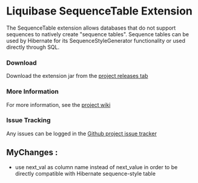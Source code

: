 Liquibase SequenceTable Extension
=======================

The SequenceTable extension allows databases that do not support sequences to natively create "sequence tables". Sequence tables can be used by Hibernate for its SequenceStyleGenerator functionality or used directly through SQL.

### Download

Download the extension jar from the [project releases tab](https://github.com/liquibase/liquibase-sequencetable/releases)

### More Information

For more information, see the [project wiki](https://github.com/liquibase/liquibase-sequencetable/wiki)

### Issue Tracking

Any issues can be logged in the [Github project issue tracker](https://github.com/liquibase/liquibase-sequencetable/issues)

## MyChanges :
- use next_val as column name instead of next_value in order to be directly compatible with Hibernate sequence-style table
